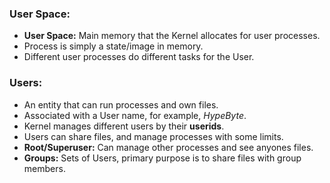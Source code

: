 <h3>User Space:</h3>

<ul>
  <li><b>User Space:</b> Main memory that the Kernel allocates for user processes.</li>
  <li>Process is simply a state/image in memory.</li>
  <li>Different user processes do different tasks for the User.</li>
</ul>

<h3>Users:</h3>

<ul>
  <li>An entity that can run processes and own files.</li>
  <li>Associated with a User name, for example, <i>HypeByte</i>.</li>
  <li>Kernel manages different users by their <b>userids</b>.</li>
  <li>Users can share files, and manage processes with some limits.</li>
  <li><b>Root/Superuser:</b> Can manage other processes and see anyones files.</li>
  <li><b>Groups:</b> Sets of Users, primary purpose is to share files with group members.</li>
 </ul>
  
  
